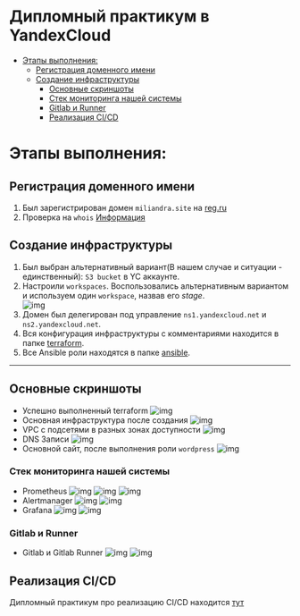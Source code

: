 # Дипломный практикум в YandexCloud
  * [Этапы выполнения:](#этапы-выполнения)
      * [Регистрация доменного имени](#регистрация-доменного-имени)
      * [Создание инфраструктуры](#создание-инфраструктуры)
          * [Основные скриншоты](#основные-скриншоты)
          * [Стек мониторинга нашей системы](#стек-мониторинга-нашей-системы)
          * [Gitlab и Runner](#gitlab-и-runner)
          * [Реализация CI/CD](#реализация-cicd)

# Этапы выполнения:

## Регистрация доменного имени

1. Был зарегистрирован домен `miliandra.site` на [reg.ru](https://reg.ru)
2. Проверка на `whois` [Информация](https://www.reg.ru/whois/miliandra.site)

## Создание инфраструктуры

1. Был выбран альтернативный вариант(В нашем случае и ситуации - единственный): `S3 bucket` в  YC аккаунте.
2. Настроили `workspaces`. Воспользовались альтернативным вариантом и используем один `workspace`, назвав его *stage*.\
![img](Images/terraform_workspace.png)
4. Домен был делегирован под управление `ns1.yandexcloud.net` и `ns2.yandexcloud.net`.
5. Вся конфигурация инфраструктуры с комментариями находится в папке [terraform](terraform/).
6. Все Ansible роли находятся в папке [ansible](ansible/).
___

## Основные скриншоты
 - Успешно выполненный terraform
 ![img](Images/terraform_apply.png)
 - Основная инфраструктура после создания
 ![img](Images/infra_yc.png)
 - VPC с подсетями в разных зонах доступности
 ![img](Images/vpc.png)
 - DNS Записи
 ![img](Images/dns.png)
 - Основной сайт, после выполнения роли `wordpress`
 ![img](Images/wp.png)

### Стек мониторинга нашей системы

 - Prometheus
 ![img](Images/prometheus_1.png)
 ![img](Images/prometheus_2.png)
 ![img](Images/prometheus_3.png)
 - Alertmanager
 ![img](Images/alertmanager.png)
 ![img](Images/alertmanager_status.png)
 - Grafana
 ![img](Images/grafana_dashboards.png)
 ![img](Images/grafana_node_exporter.png)

### Gitlab и Runner

 - Gitlab и Gitlab Runner
 ![img](Images/gitlab.png)
 ![img](Images/gitlab_runner.png)

## Реализация CI/CD

Дипломный практикум про реализацию CI/CD находится [тут](gitlab-ci-cd/)
